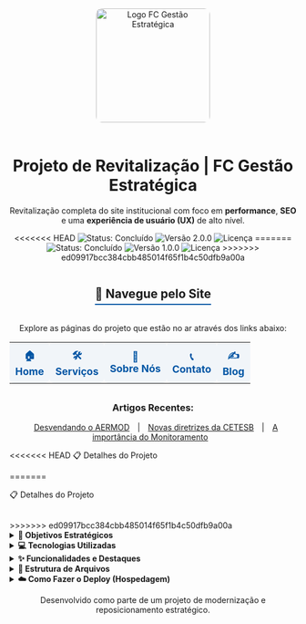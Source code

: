 <div align="center">
<img src="https://cdn-ifmnf.nitrocdn.com/xixizGYjnLRTAIhQbxamOxLcwRPobwga/assets/images/optimized/rev-db1d12f/www.fcgestaoestrategica.com.br/wp-content/uploads/2022/12/logo12-1.jpg" alt="Logo FC Gestão Estratégica" width="200px" style="border-radius: 10px; margin-bottom: 20px;">
<h1><strong>Projeto de Revitalização | FC Gestão Estratégica</strong></h1>
<p>Revitalização completa do site institucional com foco em <strong>performance</strong>, <strong>SEO</strong> e uma <strong>experiência de usuário (UX)</strong> de alto nível.</p>

<p>
<<<<<<< HEAD
<img src="https://img.shields.io/badge/Status-Conclu%C3%ADdo-brightgreen%3Fstyle%3Dfor-the-badge" alt="Status: Concluído">
<img src="https://img.shields.io/badge/Vers%C3%A3o-2.0.0-blue%3Fstyle%3Dfor-the-badge" alt="Versão 2.0.0">
<img src="https://img.shields.io/github/license/hbtmarc/fcge%3Fstyle%3Dfor-the-badge%26color%3Dinformational" alt="Licença">
=======
<img src="https://icons8.com.br/icon/kCNfpZEhheCl/selecionado" alt="Status: Concluído">
<img src="https://icons8.com.br/icon/cvB6JC7HJn9v/copiar" alt="Versão 1.0.0">
<img src="https://icons8.com.br/icon/tYGHPEO9yx8X/diploma-1" alt="Licença">
>>>>>>> ed09917bcc384cbb485014f65f1b4c50dfb9a00a
</p>
</div>

<div align="center">
<h2 style="border-bottom: 2px solid #0055A4; padding-bottom: 5px; display: inline-block;">🚀 Navegue pelo Site</h2>
<p>Explore as páginas do projeto que estão no ar através dos links abaixo:</p>
<table width="90%" style="border: none; text-align: center;">
<tr style="background-color: transparent;">
<td style="padding: 10px; border-radius: 8px; background-color: #f1f5f9;">
<a href="https://hbtmarc.github.io/fcge/" style="text-decoration: none; color: #0055A4; font-weight: bold; font-size: 1.1em;">🏠<br>Home</a>
</td>
<td style="padding: 10px; border-radius: 8px; background-color: #f1f5f9;">
<a href="https://hbtmarc.github.io/fcge/servicos.html" style="text-decoration: none; color: #0055A4; font-weight: bold; font-size: 1.1em;">🛠️<br>Serviços</a>
</td>
<td style="padding: 10px; border-radius: 8px; background-color: #f1f5f9;">
<a href="https://hbtmarc.github.io/fcge/sobre.html" style="text-decoration: none; color: #0055A4; font-weight: bold; font-size: 1.1em;">🏢<br>Sobre Nós</a>
</td>
<td style="padding: 10px; border-radius: 8px; background-color: #f1f5f9;">
<a href="https://hbtmarc.github.io/fcge/contato.html" style="text-decoration: none; color: #0055A4; font-weight: bold; font-size: 1.1em;">📞<br>Contato</a>
</td>
<td style="padding: 10px; border-radius: 8px; background-color: #f1f5f9;">
<a href="https://hbtmarc.github.io/fcge/blog.html" style="text-decoration: none; color: #0055A4; font-weight: bold; font-size: 1.1em;">✍️<br>Blog</a>
</td>
</tr>
</table>

<h3 style="margin-top: 2rem;">Artigos Recentes:</h3>
<p>
<a href="https://hbtmarc.github.io/fcge/artigo-aermod.html" style="margin: 0 10px;">Desvendando o AERMOD</a> |
<a href="https://hbtmarc.github.io/fcge/artigo-cetesb.html" style="margin: 0 10px;">Novas diretrizes da CETESB</a> |
<a href="https://hbtmarc.github.io/fcge/artigo-qualidade-ar.html" style="margin: 0 10px;">A importância do Monitoramento</a>
</p>
</div>
<<<<<<< HEAD
📋 Detalhes do Projeto

=======
<br>
<p></p>
📋 Detalhes do Projeto
<p></p>
<br>
>>>>>>> ed09917bcc384cbb485014f65f1b4c50dfb9a00a
<details>
<summary><strong>🎯 Objetivos Estratégicos</strong></summary>
<br>
O projeto foi guiado pelos seguintes pilares:
<ul>
<li>🎨 <strong>UX/UI Profissional:</strong> Implementar um design moderno, limpo e intuitivo, seguindo as melhores práticas de mercado para transmitir profissionalismo e confiança.</li>
<li>🎯 <strong>Landing Page Focada em Conversão:</strong> Transformar a página inicial em uma ferramenta que guia o usuário de forma clara até a chamada para ação (contato).</li>
<li>🔍 <strong>Otimização para SEO:</strong> Estruturar todo o conteúdo e código para maximizar o ranqueamento orgânico, especialmente para o termo "Estudo de Dispersão Atmosférica".</li>
<li>⚡ <strong>Alta Performance e Segurança:</strong> Utilizar uma arquitetura estática para garantir um site extremamente rápido, seguro e com manutenção simplificada.</li>
<li>📱 <strong>Responsividade Total:</strong> Garantir uma experiência de navegação perfeita e consistente em todos os dispositivos, de desktops a smartphones.</li>
<li>🌐 <strong>Compatibilidade de Hospedagem:</strong> A estrutura simples permite que o site seja hospedado em qualquer serviço comum, sem configurações complexas.</li>
</ul>
</details>

<details>
<summary><strong>💻 Tecnologias Utilizadas</strong></summary>
<br>
A escolha tecnológica priorizou a performance, simplicidade e as melhores ferramentas para um front-end moderno.
<table style="width:100%; border: none;">
<tr style="background-color: transparent;">
<td align="center"><img src="https://img.shields.io/badge/HTML5-E34F26%3Fstyle%3Dfor-the-badge%26logo%3Dhtml5%26logoColor%3Dwhite" alt="HTML5"></td>
<td align="center"><img src="https://img.shields.io/badge/Tailwind_CSS-38B2AC%3Fstyle%3Dfor-the-badge%26logo%3Dtailwind-css%26logoColor%3Dwhite" alt="Tailwind CSS"></td>
<td align="center"><img src="https://img.shields.io/badge/CSS3-1572B6%3Fstyle%3Dfor-the-badge%26logo%3Dcss3%26logoColor%3Dwhite" alt="CSS3"></td>
<td align="center"><img src="https://img.shields.io/badge/JavaScript-F7DF1E%3Fstyle%3Dfor-the-badge%26logo%3Djavascript%26logoColor%3Dblack" alt="JavaScript"></td>
</tr>
</table>
<ul>
<li><strong>HTML5:</strong> Para a estruturação semântica de todo o conteúdo.</li>
<li><strong>Tailwind CSS:</strong> Framework CSS utility-first para a criação de um design moderno e responsivo de forma ágil.</li>
<li><strong>CSS3 Customizado:</strong> Estilos personalizados para animações avançadas, efeitos de hover e parallax.</li>
<li><strong>JavaScript (Vanilla):</strong> Utilizado para interatividade, como animações de scroll e modais, sem a necessidade de bibliotecas pesadas.</li>
</ul>
</details>

<details>
<summary><strong>✨ Funcionalidades e Destaques</strong></summary>
<br>
<ul>
<li>✨ <strong>Animações de Scroll:</strong> Elementos surgem suavemente na tela à medida que o usuário rola a página.</li>
<li>🏞️ <strong>Efeito Parallax:</strong> Seções com imagens de fundo fixas que criam uma percepção de profundidade.</li>
<li>🖱️ <strong>Microinterações:</strong> Efeitos sutis de hover em botões e links que fornecem feedback visual.</li>
<li>📌 <strong>Header Fixo e Inteligente:</strong> O cabeçalho permanece no topo da página durante a navegação para fácil acesso.</li>
<li>🎬 <strong>Modal de Vídeo:</strong> Player de vídeo que abre sobre a página, mantendo o usuário no site.</li>
<li>📰 <strong>Seção de Blog:</strong> Páginas de artigos individuais para aprofundamento de conteúdo e SEO.</li>
</ul>
</details>

<details>
<summary><strong>📂 Estrutura de Arquivos</strong></summary>
<br>
<pre>
/
|-- index.html                    <em>(Landing Page principal)</em>
|-- servicos.html                 <em>(Página detalhada de serviços)</em>
|-- sobre.html                    <em>(Página institucional da empresa)</em>
|-- contato.html                  <em>(Página de contato com formulário)</em>
|-- blog.html                     <em>(Página agregadora para os posts do blog)</em>
|-- artigo-aermod.html            <em>(Página do artigo sobre AERMOD)</em>
|-- artigo-cetesb.html            <em>(Página do artigo sobre CETESB)</em>
|-- artigo-qualidade-ar.html      <em>(Página do artigo sobre Qualidade do Ar)</em>
|-- sitemap.xml                   <em>(Mapa do site para os buscadores)</em>
|-- robots.txt                    <em>(Diretrizes para os robôs de busca)</em>
|-- README.md                     <em>(Esta documentação)</em>
</pre>
</details>

<details>
<summary><strong>☁️ Como Fazer o Deploy (Hospedagem)</strong></summary>
<br>
A hospedagem deste site é extremamente simples:
<ol>
<li>Escolha um provedor de hospedagem de sites estáticos (Netlify, Vercel, GitHub Pages, etc.).</li>
<li>Faça o upload de todos os arquivos do projeto para a pasta raiz do seu servidor (geralmente <code>public_html</code> ou <code>www</code>).</li>
</ol>
O site estará no ar, sem necessidade de configuração de banco de dados ou backend.
</details>

<div align="center">
<p>Desenvolvido como parte de um projeto de modernização e reposicionamento estratégico.</p>
</div>